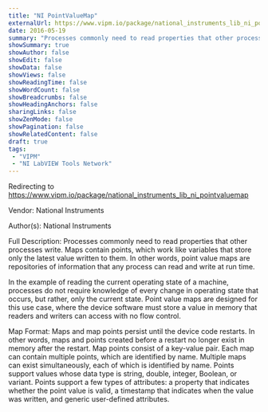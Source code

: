 ```yaml
---
title: "NI PointValueMap"
externalUrl: https://www.vipm.io/package/national_instruments_lib_ni_pointvaluemap
date: 2016-05-19
summary: "Processes commonly need to read properties that other processes write."
showSummary: true
showAuthor: false
showEdit: false
showData: false
showViews: false
showReadingTime: false
showWordCount: false
showBreadcrumbs: false
showHeadingAnchors: false
sharingLinks: false
showZenMode: false
showPagination: false
showRelatedContent: false
draft: true
tags:
 - "VIPM"
 - "NI LabVIEW Tools Network"
---
```


Redirecting to https://www.vipm.io/package/national_instruments_lib_ni_pointvaluemap

Vendor: National Instruments

Author(s): National Instruments
 
Full Description:
Processes commonly need to read properties that other processes write.  Maps contain points, which work like variables that store only the latest value written to them. In other words, point value maps are repositories of information that any process can read and write at run time.

In the example of reading the current operating state of a machine, processes do not require knowledge of every change in operating state that occurs, but rather, only the current state. Point value maps are designed for this use case, where the device software must store a value in memory that readers and writers can access with no flow control.

Map Format:
Maps and map points persist until the device code restarts. In other words, maps and points created before a restart no longer exist in memory after the restart. 
Map points consist of a key-value pair. 
Each map can contain multiple points, which are identified by name. 
Multiple maps can exist simultaneously, each of which is identified by name. 
Points support values whose data type is string, double, integer, Boolean, or variant. 
Points support a few types of attributes: a property that indicates whether the point value is valid, a timestamp that indicates when the value was written, and generic user-defined attributes.